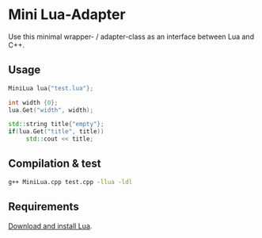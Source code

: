 # Mini Lua-Adapter
Use this minimal wrapper- / adapter-class as an interface between Lua and C++.

## Usage
```c++
MiniLua lua{"test.lua"};

int width {0};
lua.Get("width", width);

std::string title{"empty"};
if(lua.Get("title", title))
     std::cout << title;
```

## Compilation & test
```bash
g++ MiniLua.cpp test.cpp -llua -ldl
```

## Requirements
[Download and install Lua](https://www.lua.org/download.html).
